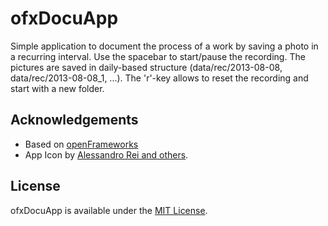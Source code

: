 # ofxDocuApp

Simple application to document the process of a work by saving a photo in a recurring interval.
Use the spacebar to start/pause the recording. The pictures are saved in daily-based structure (data/rec/2013-08-08, data/rec/2013-08-08_1, ...).
The 'r'-key allows to reset the recording and start with a new folder.

## Acknowledgements

* Based on [openFrameworks](http://openframeworks.cc)
* App Icon by [Alessandro Rei and others](https://www.iconfinder.com/iconsets/DarkGlass_Reworked#readme).

## License

ofxDocuApp is available under the [MIT License](https://en.wikipedia.org/wiki/Mit_license).